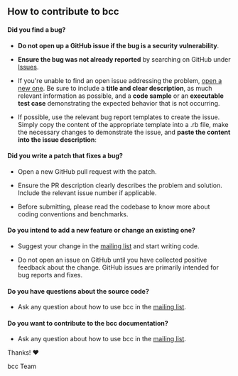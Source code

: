 ## How to contribute to bcc

#### **Did you find a bug?**

* **Do not open up a GitHub issue if the bug is a security vulnerability**.

* **Ensure the bug was not already reported** by searching on GitHub under [Issues](https://github.com/ohsu-comp-bio/bcc/issues).

* If you're unable to find an open issue addressing the problem, [open a new one](https://github.com/ohsu-comp-bio/bcc/issues/new). Be sure to include a **title and clear description**, as much relevant information as possible, and a **code sample** or an **executable test case** demonstrating the expected behavior that is not occurring.

* If possible, use the relevant bug report templates to create the issue. Simply copy the content of the appropriate template into a .rb file, make the necessary changes to demonstrate the issue, and **paste the content into the issue description**:  


#### **Did you write a patch that fixes a bug?**

* Open a new GitHub pull request with the patch.

* Ensure the PR description clearly describes the problem and solution. Include the relevant issue number if applicable.

* Before submitting, please read the codebase to know more about coding conventions and benchmarks.

#### **Do you intend to add a new feature or change an existing one?**

* Suggest your change in the [mailing list](todo) and start writing code.

* Do not open an issue on GitHub until you have collected positive feedback about the change. GitHub issues are primarily intended for bug reports and fixes.

#### **Do you have questions about the source code?**

* Ask any question about how to use bcc in the [mailing list](todo).

#### **Do you want to contribute to the bcc documentation?**

* Ask any question about how to use bcc in the [mailing list](todo).

Thanks! :heart:

bcc Team

